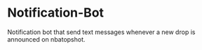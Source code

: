 # Notification-Bot

Notification bot that send text messages whenever a new drop is announced on nbatopshot.
